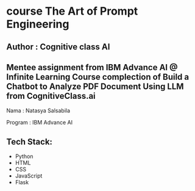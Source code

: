 # course The Art of Prompt Engineering
## Author : Cognitive class AI 

Mentee assignment from IBM Advance AI @ Infinite Learning 
Course complection of Build a Chatbot to Analyze PDF Document Using LLM from CognitiveClass.ai
---

Nama : Natasya Salsabila

Program : IBM Advance AI

## Tech Stack:
- Python 
- HTML
- CSS
- JavaScript
- Flask
